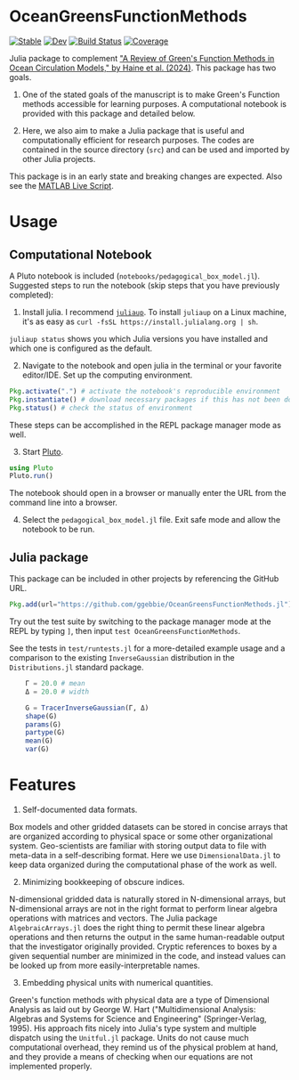 # OceanGreensFunctionMethods

[![Stable](https://img.shields.io/badge/docs-stable-blue.svg)](https://ggebbie.github.io/OceanGreensFunctionMethods.jl/stable/)
[![Dev](https://img.shields.io/badge/docs-dev-blue.svg)](https://ggebbie.github.io/OceanGreensFunctionMethods.jl/dev/)
[![Build Status](https://github.com/ggebbie/OceanGreensFunctionMethods.jl/actions/workflows/CI.yml/badge.svg?branch=main)](https://github.com/ggebbie/OceanGreensFunctionMethods.jl/actions/workflows/CI.yml?query=branch%3Amain)
[![Coverage](https://codecov.io/gh/ggebbie/OceanGreensFunctionMethods.jl/branch/main/graph/badge.svg)](https://codecov.io/gh/ggebbie/OceanGreensFunctionMethods.jl)

Julia package to complement ["A Review of Green's Function Methods in Ocean Circulation Models," by Haine et al. (2024)](https://essopenarchive.org/users/528978/articles/1215807-a-review-of-green-s-function-methods-for-tracer-timescales-and-pathways-in-ocean-models). This package has two goals.

1. One of the stated goals of the manuscript is to make Green's Function methods accessible for learning purposes. A computational notebook is provided with this package and detailed below.

2. Here, we also aim to make a Julia package that is useful and computationally efficient for research purposes. The codes are contained in the source directory (`src`) and can be used and imported by other Julia projects. 

This package is in an early state and breaking changes are expected. Also see the [MATLAB Live Script](https://github.com/ThomasHaine/Pedagogical-Tracer-Box-Model).

# Usage

## Computational Notebook

A Pluto notebook is included (`notebooks/pedagogical_box_model.jl`). Suggested steps to run the notebook (skip steps that you have previously completed):

1. Install julia. I recommend [`juliaup`](https://github.com/JuliaLang/juliaup). To install `juliaup` on a Linux machine, it's as easy as `curl -fsSL https://install.julialang.org | sh`. 

`juliaup status` shows you which Julia versions you have installed and which one is configured as the default.

2. Navigate to the notebook and open julia in the terminal or your favorite editor/IDE. Set up the computing environment.

```julia
Pkg.activate(".") # activate the notebook's reproducible environment
Pkg.instantiate() # download necessary packages if this has not been done before
Pkg.status() # check the status of environment
```
These steps can be accomplished in the REPL package manager mode as well.

3. Start [Pluto](https://plutojl.org/).

```julia
using Pluto
Pluto.run()
```
 
The notebook should open in a browser or manually enter the URL from the command line into a browser.

4. Select the `pedagogical_box_model.jl` file. Exit safe mode and allow the notebook to be run.


## Julia package

This package can be included in other projects by referencing the GitHub URL.
```julia
Pkg.add(url="https://github.com/ggebbie/OceanGreensFunctionMethods.jl")
```

Try out the test suite by switching to the package manager mode at the REPL by typing `]`, then input `test OceanGreensFunctionMethods`.

See the tests in `test/runtests.jl` for a more-detailed example usage and a comparison to the existing `InverseGaussian` distribution in the `Distributions.jl` standard package.
```julia
    Γ = 20.0 # mean
    Δ = 20.0 # width

    G = TracerInverseGaussian(Γ, Δ)
	shape(G)
	params(G)
	partype(G)
	mean(G)
	var(G)
```

# Features

1. Self-documented data formats.

Box models and other gridded datasets can be stored in concise arrays that are organized according to physical space or some other organizational system. Geo-scientists are familiar with storing output data to file with meta-data in a self-describing format. Here we use `DimensionalData.jl` to keep data organized during the computational phase of the work as well.

2. Minimizing bookkeeping of obscure indices.

N-dimensional gridded data is naturally stored in N-dimensional arrays, but N-dimensional arrays are not in the right format to perform linear algebra operations with matrices and vectors. The Julia package `AlgebraicArrays.jl` does the right thing to permit these linear algebra operations and then returns the output in the same human-readable output that the investigator originally provided. Cryptic references to boxes by a given sequential number are minimized in the code, and instead values can be looked up from more easily-interpretable names.

3. Embedding physical units with numerical quantities.

Green's function methods with physical data are a type of Dimensional Analysis as laid out by George W. Hart ("Multidimensional Analysis: Algebras and Systems for Science and Engineering" (Springer-Verlag, 1995). His approach fits nicely into Julia's type system and multiple dispatch using the `Unitful.jl` package. Units do not cause much computational overhead, they remind us of the physical problem at hand, and they provide a means of checking when our equations are not implemented properly.


